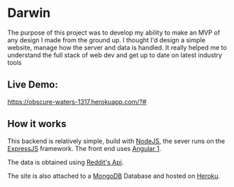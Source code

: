 # Darwin

The purpose of this project was to develop my ability to make an MVP of any design I made from the ground up. I thought I'd design a simple website, manage how the server and data is handled. It really helped me to understand the full stack of web dev and get up to date on latest industry tools


## Live Demo:
https://obscure-waters-1317.herokuapp.com/?#


## How it works

This backend is relatively simple, build with [NodeJS](https://nodejs.org/en/), the sever runs on the [ExpressJS](http://expressjs.com/) framework. The front end uses [Angular 1](https://angularjs.org/).

The data is obtained using [Reddit's Api](https://www.reddit.com/dev/api/).

The site is also attached to a [MongoDB](https://www.mongodb.com/) Database and hosted on [Heroku](https://www.heroku.com/home).

